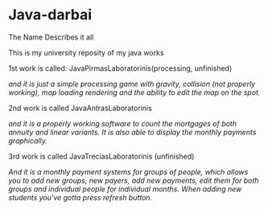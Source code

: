 # Java-darbai
The Name Describes it all

This is my university reposity of my java works

1st work is called: JavaPirmasLaboratorinis(processing, unfinished)

*and it is just a simple processing game with gravity, collision (not properly working), map loading rendering and the ability to edit the map on the spot.*

2nd work is called JavaAntrasLaboratorinis

*and it is a properly working software to count the mortgages of both annuity and linear variants. It is also able to display the monthly payments graphically.*


3rd work is called JavaTreciasLaboratorinis (unfinished)

*And it is a monthly payment systems for groups of people, which allows you to add new groups, new payers, add new payments, 
edit them for both groups and individual people for individual months.
When adding new students you've gotta press refresh button.*
